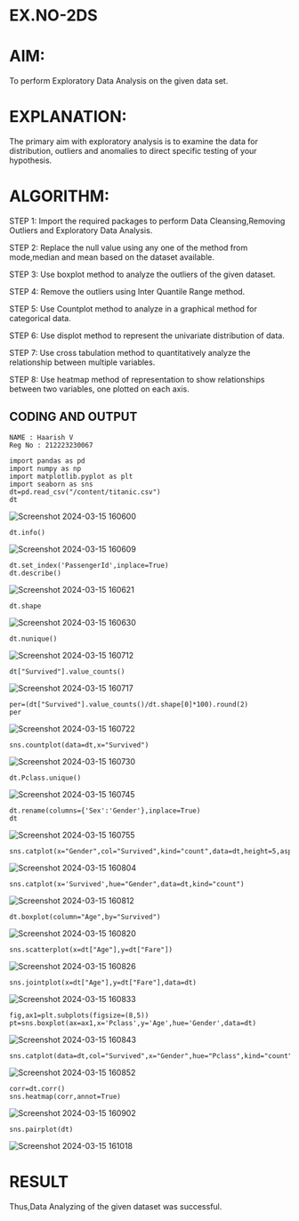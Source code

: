 # EX.NO-2DS
# AIM:
To perform Exploratory Data Analysis on the given data set.
      
# EXPLANATION:
  The primary aim with exploratory analysis is to examine the data for distribution, outliers and anomalies to direct specific testing of your hypothesis.
  
# ALGORITHM:
STEP 1: Import the required packages to perform Data Cleansing,Removing Outliers and Exploratory Data Analysis.

STEP 2: Replace the null value using any one of the method from mode,median and mean based on the dataset available.

STEP 3: Use boxplot method to analyze the outliers of the given dataset.

STEP 4: Remove the outliers using Inter Quantile Range method.

STEP 5: Use Countplot method to analyze in a graphical method for categorical data.

STEP 6: Use displot method to represent the univariate distribution of data.

STEP 7: Use cross tabulation method to quantitatively analyze the relationship between multiple variables.

STEP 8: Use heatmap method of representation to show relationships between two variables, one plotted on each axis.

## CODING AND OUTPUT
```
NAME : Haarish V
Reg No : 212223230067
```
```
import pandas as pd
import numpy as np
import matplotlib.pyplot as plt
import seaborn as sns
dt=pd.read_csv("/content/titanic.csv")
dt
```
![Screenshot 2024-03-15 160600](https://github.com/Haarish-23013963/EXNO2DS/assets/147139700/8f95472c-3c25-46de-9657-0110c9bac691)


```
dt.info()
```
![Screenshot 2024-03-15 160609](https://github.com/Haarish-23013963/EXNO2DS/assets/147139700/1ce4e7f8-84ac-4310-9795-8344ff5869a2)


```
dt.set_index('PassengerId',inplace=True)
dt.describe()
```

![Screenshot 2024-03-15 160621](https://github.com/Haarish-23013963/EXNO2DS/assets/147139700/7f22c50e-effb-43ff-8850-f6ad55ce6fbc)


```
dt.shape
```

![Screenshot 2024-03-15 160630](https://github.com/Haarish-23013963/EXNO2DS/assets/147139700/4d08efc6-eb82-4b0d-93d8-6904fabf617f)


```
dt.nunique()
```

![Screenshot 2024-03-15 160712](https://github.com/Haarish-23013963/EXNO2DS/assets/147139700/361f02d0-6548-4f4d-8659-ec7bb124d7cc)


```
dt["Survived"].value_counts()
```

![Screenshot 2024-03-15 160717](https://github.com/Haarish-23013963/EXNO2DS/assets/147139700/91f257cc-f1a4-4edc-96ae-4e155eb48f7d)


```
per=(dt["Survived"].value_counts()/dt.shape[0]*100).round(2)
per
```

![Screenshot 2024-03-15 160722](https://github.com/Haarish-23013963/EXNO2DS/assets/147139700/04765267-626a-4848-8b18-a2fddcfad042)


```
sns.countplot(data=dt,x="Survived")
```

![Screenshot 2024-03-15 160730](https://github.com/Haarish-23013963/EXNO2DS/assets/147139700/152b59aa-8f2f-44dc-b0c7-59e387e32dd4)

```
dt.Pclass.unique()
```

![Screenshot 2024-03-15 160745](https://github.com/Haarish-23013963/EXNO2DS/assets/147139700/c8c36b6f-03b4-452c-8a87-3c8524834593)


```
dt.rename(columns={'Sex':'Gender'},inplace=True)
dt
```

![Screenshot 2024-03-15 160755](https://github.com/Haarish-23013963/EXNO2DS/assets/147139700/f5b0459c-503e-4aed-9ade-57c6c06ff0a7)


```
sns.catplot(x="Gender",col="Survived",kind="count",data=dt,height=5,aspect=.7)
```

![Screenshot 2024-03-15 160804](https://github.com/Haarish-23013963/EXNO2DS/assets/147139700/11174263-c928-4c14-a3f8-cd9973ea58b9)


```
sns.catplot(x='Survived',hue="Gender",data=dt,kind="count")
```

![Screenshot 2024-03-15 160812](https://github.com/Haarish-23013963/EXNO2DS/assets/147139700/0196f6fc-927d-4b93-966d-beeb44b1e1e7)


```
dt.boxplot(column="Age",by="Survived")
```

![Screenshot 2024-03-15 160820](https://github.com/Haarish-23013963/EXNO2DS/assets/147139700/84cbc513-b7fd-42e9-99c0-cfbc3d8da0c5)


```
sns.scatterplot(x=dt["Age"],y=dt["Fare"])
```

![Screenshot 2024-03-15 160826](https://github.com/Haarish-23013963/EXNO2DS/assets/147139700/5c582245-c2d9-4cb3-be12-1f668f57b813)


```
sns.jointplot(x=dt["Age"],y=dt["Fare"],data=dt)
```

![Screenshot 2024-03-15 160833](https://github.com/Haarish-23013963/EXNO2DS/assets/147139700/79eb1208-b9b6-4d07-8cd6-cb5ed4aa8982)

```
fig,ax1=plt.subplots(figsize=(8,5))
pt=sns.boxplot(ax=ax1,x='Pclass',y='Age',hue='Gender',data=dt)
```

![Screenshot 2024-03-15 160843](https://github.com/Haarish-23013963/EXNO2DS/assets/147139700/831b45be-c200-4d48-a129-803641d98d24)

```
sns.catplot(data=dt,col="Survived",x="Gender",hue="Pclass",kind="count")
```

![Screenshot 2024-03-15 160852](https://github.com/Haarish-23013963/EXNO2DS/assets/147139700/d77c7125-ec31-4601-bb77-78f299ceed89)

```
corr=dt.corr()
sns.heatmap(corr,annot=True)
```

![Screenshot 2024-03-15 160902](https://github.com/Haarish-23013963/EXNO2DS/assets/147139700/4758a059-5dc2-463c-8cdb-4ee6ba15d2ba)

```
sns.pairplot(dt)
```

![Screenshot 2024-03-15 161018](https://github.com/Haarish-23013963/EXNO2DS/assets/147139700/806e5273-f32c-46bd-866f-c62d65bd277d)

# RESULT
Thus,Data Analyzing of the given dataset was successful.
